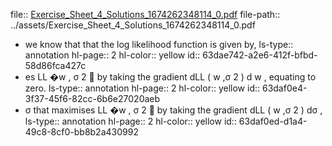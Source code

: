 file:: [Exercise_Sheet_4_Solutions_1674262348114_0.pdf](../assets/Exercise_Sheet_4_Solutions_1674262348114_0.pdf)
file-path:: ../assets/Exercise_Sheet_4_Solutions_1674262348114_0.pdf

- we know that that the log likelihood function is given by,
  ls-type:: annotation
  hl-page:: 2
  hl-color:: yellow
  id:: 63dae742-a2e6-412f-bfbd-58d86fca427c
- es LL �w , σ 2  by taking the gradient dLL ( w ,σ 2 ) d w , equating to zero.
  ls-type:: annotation
  hl-page:: 2
  hl-color:: yellow
  id:: 63daf0e4-3f37-45f6-82cc-6b6e27020aeb
- σ that maximises LL �w , σ 2  by taking the gradient dLL ( w ,σ 2 ) dσ ,
  ls-type:: annotation
  hl-page:: 2
  hl-color:: yellow
  id:: 63daf0ed-d1a4-49c8-8cf0-bb8b2a430992